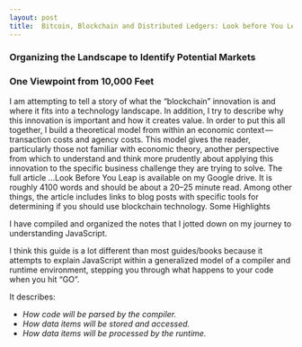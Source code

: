```yaml
---
layout: post
title:  Bitcoin, Blockchain and Distributed Ledgers: Look before You Leap
---
```


### Organizing the Landscape to Identify Potential Markets
### One Viewpoint from 10,000 Feet

I am attempting to tell a story of what the “blockchain” innovation is and where it fits into a technology landscape. In addition, I try to describe why this innovation is important and how it creates value.
In order to put this all together, I build a theoretical model from within an economic context — transaction costs and agency costs. This model gives the reader, particularly those not familiar with economic theory, another perspective from which to understand and think more prudently about applying this innovation to the specific business challenge they are trying to solve.
The full article …Look Before You Leap is available on my Google drive. It is roughly 4100 words and should be about a 20–25 minute read. Among other things, the article includes links to blog posts with specific tools for determining if you should use blockchain technology.
Some Highlights


I have compiled and organized the notes that I jotted down on my journey to understanding JavaScript.  

I think this guide is a lot different than most guides/books because it attempts to explain JavaScript within a generalized model of a compiler and runtime environment, stepping you through what happens to your code when you hit “GO”.

It describes:
* _How code will be parsed by the compiler._
* _How data items will be stored and accessed._
* _How data items will be processed by the runtime._
